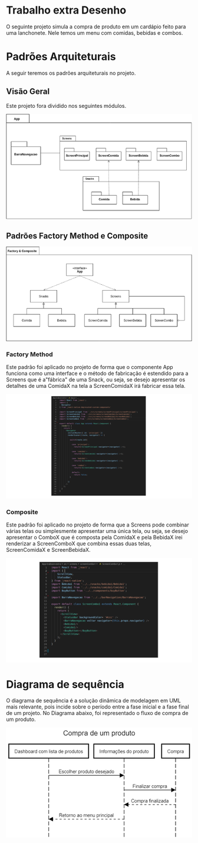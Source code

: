 # Trabalho extra Desenho

O seguinte projeto simula a compra de produto em um cardápio feito para uma lanchonete.
Nele temos um menu com comidas, bebidas e combos.

# Padrões Arquiteturais

A seguir teremos os padrões arquiteturais no projeto.

## Visão Geral

Este projeto fora dividido nos seguintes módulos.

![Visão Geral](docs/diagrama-trabson-extra.png)

## Padrões Factory Method e Composite

![Diagrama de Arquitetura](docs/factory.png)

### Factory Method

Este padrão foi aplicado no projeto de forma que o componente App funciona como uma interface e o método de fabricação é estendido para a Screens que é a"fábrica" de uma Snack, ou seja, se desejo apresentar os detalhes de uma ComidaX na tela a ScreenComidaX irá fabricar essa tela. 

![Código do Factory](docs/cod1.png)

### Composite

Este padrão foi aplicado no projeto de forma que a Screens pode combinar várias telas ou simplesmente apresentar uma única tela, ou seja, se desejo apresentar o ComboX que é composta pela ComidaX e pela BebidaX irei renderizar a ScreenComboX que combina essas duas telas, ScreenComidaX e ScreenBebidaX.

![Código do Composite](docs/cod2.png)

# Diagrama de sequência

O diagrama de sequência é a solução dinâmica de modelagem em UML mais relevante, pois incide sobre o período entre a fase inicial e a fase final de um projeto. No Diagrama abaixo, foi representado o fluxo de compra de um produto.

![Sequence_Diagram](docs/Diagrama_sequencia.png)